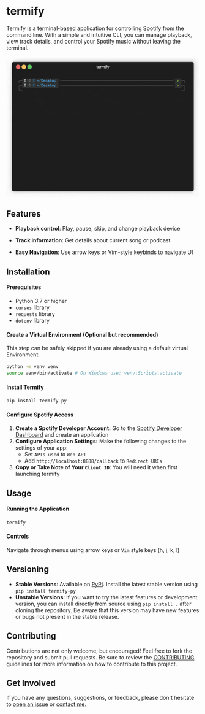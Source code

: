 
# termify

Termify is a terminal-based application for controlling Spotify from the command line. With a simple and intuitive CLI, you can manage playback, view track details, and control your Spotify music without leaving the terminal.

<p align="center">
  <img src="https://github.com/evanlaube/termify/blob/main/assets/readme/demo.gif" alt="Demo of basic usage of termify"/>
</p>

## Features
- **Playback control**: Play, pause, skip, and change playback device

- **Track information**: Get details about current song or podcast

- **Easy Navigation**: Use arrow keys or Vim-style keybinds to navigate UI

## Installation

#### Prerequisites
- Python 3.7 or higher
- `curses` library
- `requests` library
- `dotenv` library

#### Create a Virtual Environment (Optional but recommended)
This step can be safely skipped if you are already using a default virtual Environment.
```bash
python -m venv venv
source venv/bin/activate # On Windows use: venv\Scripts\activate
```

#### Install Termify
```bash
pip install termify-py
```


#### Configure Spotify Access
1. **Create a Spotify Developer Account:** Go to the [Spotify Developer Dashboard](https://developer.spotify.com/dashboard) and create an application
1. **Configure Application Settings:** Make the following changes to the settings of your app:
    - Set `APIs used` to `Web API`
    - Add `http://localhost:8888/callback` to `Redirect URIs`
1. **Copy or Take Note of Your `Client ID`**: You will need it when first launching termify


## Usage

#### Running the Application
```bash
termify
```

#### Controls
Navigate through menus using arrow keys or `Vim` style keys (h, j, k, l)

## Versioning
- **Stable Versions**: Available on [PyPI](https://pypi.org/project/termify-py/). Install the latest stable version using `pip install termify-py`
- **Unstable Versions**: If you want to try the latest features or development version, you can install directly from source using `pip install .` after cloning the repository. Be aware that this version may have new features or bugs not present in the stable release.

## Contributing
Contributions are not only welcome, but encouraged! Feel free to fork the repository and submit pull requests. Be sure to review the [CONTRIBUTING](CONTRIBUTING.md) guidelines for more information on how to contribute to this project.

## Get Involved
 
If you have any questions, suggestions, or feedback, please don't hesitate to [open an issue](https://github.com/evanlaube/termify/issues) or [contact me](mailto:laubeevan@gmail.com).

